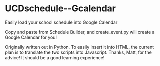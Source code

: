 # UCDschedule--Gcalendar
Easily load your school schedule into Google Calendar

Copy and paste from Schedule Builder, and create_event.py will create a Google Calendar for you!

Originally written out in Python. 
To easily insert it into HTML, the current plan is to translate the two scripts into Javascript. Thanks, Matt, for the advice!
It should be a good learning experience!
